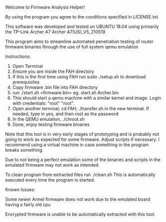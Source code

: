 Welcome to Firmware Analysis Helper!

By using the program you agree to the conditions specified in LICENSE.txt

This software was developed and tested on UBUNTU 18.04 using primarily the TP-Link Archer A7 Archer A7(US)_V5_210519 

This program aims to streamline automated penetration testing of router firmware binaries through the use of full system qemu emulation

Instructions:
1) Open Terminal
2) Ensure you are inside the FAH directory
4) If this is the first time using FAH run sudo ./setup.sh to download prerequisites
3) Copy firmware .bin file into FAH directory
4) run ./start.sh <firmware.bin>    eg. start.sh Archer.bin
5) This should start a qemu machine with a similar kernel and image. Login with credentials: "root" "root".
6) Open another terminal; cd FAH; ./transfer.sh in the new terminal. If needed, type in yes, and then root as the password
7) In the QEMU emulation, ./chroot.sh
8) Done, enjoy testing firmware binaries





Note that this tool is in very early stages of prototyping and is probably not going to work as expected for some firmware. Adjust scripts if necessary. I recommend using a virtual machine in case something in the program breaks something.

Due to not being a perfect emulation some of the binaries and scripts in the emulated firmware may not work as intended. 

To clean program from extracted files run ./clean.sh This is automatically executed every time the program is started.


Known Issues: 

Some newer Armel firmware does not work due to the emulated board having a fairly old cpu

Encrypted firmware is unable to be automatically extracted with this tool.

